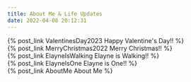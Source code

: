 ```yaml
---
title: About Me & Life Updates
date: 2022-04-08 20:12:31
---
```

{% post_link ValentinesDay2023 Happy Valentine's Day!! %}
<br>
{% post_link MerryChristmas2022 Merry Christmas!! %}
<br>
{% post_link ElayneIsWalking Elayne is Walking!! %}
<br>
{% post_link ElayneIsOne Elayne is One!! %}
<br>
{% post_link AboutMe About Me %}
<br>